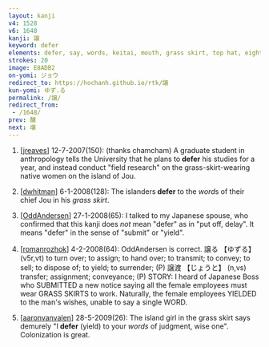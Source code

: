 ```yaml
---
layout: kanji
v4: 1528
v6: 1648
kanji: 譲
keyword: defer
elements: defer, say, words, keitai, mouth, grass skirt, top hat, eight, six, animal legs, celery, scarf
strokes: 20
image: E8ADB2
on-yomi: ジョウ
redirect_to: https://hochanh.github.io/rtk/譲
kun-yomi: ゆず.る
permalink: /譲/
redirect_from:
 - /1648/
prev: 醸
next: 壌
---
```


1) [<a href="http://kanji.koohii.com/profile/jreaves">jreaves</a>] 12-7-2007(150): (thanks chamcham) A graduate student in anthropology tells the University that he plans to<strong> defer</strong> his studies for a year, and instead conduct &quot;field research&quot; on the grass-skirt-wearing native women on the island of Jou.

2) [<a href="http://kanji.koohii.com/profile/dwhitman">dwhitman</a>] 6-1-2008(128): The islanders<strong> defer</strong> to the <em>word</em>s of their chief Jou in his <em>grass skirt</em>.

3) [<a href="http://kanji.koohii.com/profile/OddAndersen">OddAndersen</a>] 27-1-2008(65): I talked to my Japanese spouse, who confirmed that this kanji does <em>not</em> mean &quot;defer&quot; as in &quot;put off, delay&quot;. It means &quot;defer&quot; in the sense of &quot;submit&quot; or &quot;yield&quot;.

4) [<a href="http://kanji.koohii.com/profile/romanrozhok">romanrozhok</a>] 4-2-2008(64): OddAndersen is correct. 譲る 【ゆずる】 (v5r,vt) to turn over; to assign; to hand over; to transmit; to convey; to sell; to dispose of; to yield; to surrender; (P) 譲渡 【じょうと】 (n,vs) transfer; assignment; conveyance; (P) STORY: I heard of Japanese Boss who SUBMITTED a new notice saying all the female employees must wear GRASS SKIRTS to work. Naturally, the female employees YIELDED to the man&#039;s wishes, unable to say a single WORD.

5) [<a href="http://kanji.koohii.com/profile/aaronvanvalen">aaronvanvalen</a>] 28-5-2009(26): The island girl in the grass skirt says demurely &quot;I<strong> defer</strong> (yield) to your <em>words</em> of judgment, wise one&quot;. Colonization is great.

